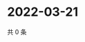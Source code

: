 # 2022-03-21

共 0 条

<!-- BEGIN WEIBO -->
<!-- 最后更新时间 Mon Mar 21 2022 20:30:36 GMT+0800 (China Standard Time) -->

<!-- END WEIBO -->
